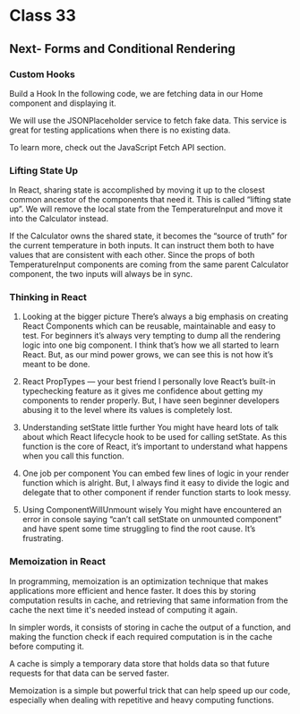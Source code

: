 # Class 33
## Next- Forms and Conditional Rendering 

### Custom Hooks
Build a Hook
In the following code, we are fetching data in our Home component and displaying it.

We will use the JSONPlaceholder service to fetch fake data. This service is great for testing applications when there is no existing data.

To learn more, check out the JavaScript Fetch API section.

### Lifting State Up

In React, sharing state is accomplished by moving it up to the closest common ancestor of the components that need it. This is called “lifting state up”. We will remove the local state from the TemperatureInput and move it into the Calculator instead.

If the Calculator owns the shared state, it becomes the “source of truth” for the current temperature in both inputs. It can instruct them both to have values that are consistent with each other. Since the props of both TemperatureInput components are coming from the same parent Calculator component, the two inputs will always be in sync.
### Thinking in React
1. Looking at the bigger picture
There’s always a big emphasis on creating React Components which can be reusable, maintainable and easy to test. For beginners it’s always very tempting to dump all the rendering logic into one big component. I think that’s how we all started to learn React. But, as our mind power grows, we can see this is not how it’s meant to be done.
2. React PropTypes — your best friend
I personally love React’s built-in typechecking feature as it gives me confidence about getting my components to render properly. But, I have seen beginner developers abusing it to the level where its values is completely lost.

3. Understanding setState little further
You might have heard lots of talk about which React lifecycle hook to be used for calling setState. As this function is the core of React, it’s important to understand what happens when you call this function.

4. One job per component
You can embed few lines of logic in your render function which is alright. But, I always find it easy to divide the logic and delegate that to other component if render function starts to look messy. 

5. Using ComponentWillUnmount wisely
You might have encountered an error in console saying “can’t call setState on unmounted component” and have spent some time struggling to find the root cause. It’s frustrating.
### Memoization in React

In programming, memoization is an optimization technique that makes applications more efficient and hence faster. It does this by storing computation results in cache, and retrieving that same information from the cache the next time it's needed instead of computing it again.

In simpler words, it consists of storing in cache the output of a function, and making the function check if each required computation is in the cache before computing it.

A cache is simply a temporary data store that holds data so that future requests for that data can be served faster.

Memoization is a simple but powerful trick that can help speed up our code, especially when dealing with repetitive and heavy computing functions.